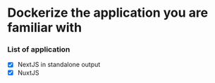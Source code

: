 # Dockerize the application you are familiar with

### List of application

- [x] NextJS in standalone output
- [x] NuxtJS
